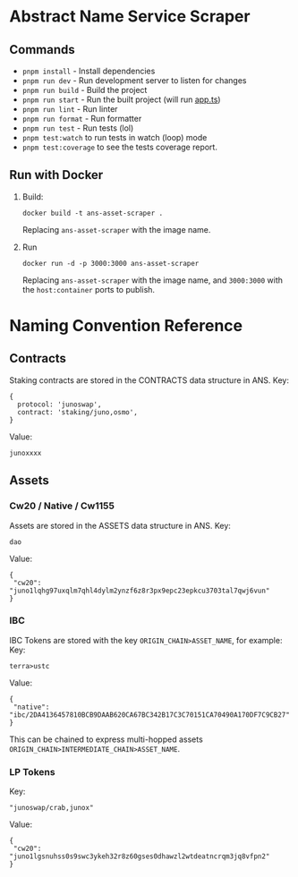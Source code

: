 # Abstract Name Service Scraper
## Commands
- `pnpm install` - Install dependencies
- `pnpm run dev` - Run development server to listen for changes
- `pnpm run build` - Build the project
- `pnpm run start` - Run the built project (will run [app.ts](./src/scrape.ts))
- `pnpm run lint` - Run linter
- `pnpm run format` - Run formatter
- `pnpm run test` - Run tests (lol)
- `pnpm test:watch` to run tests in watch (loop) mode
- `pnpm test:coverage` to see the tests coverage report.


## Run with Docker

1. Build:

    ```
    docker build -t ans-asset-scraper .
    ```

    Replacing `ans-asset-scraper` with the image name.

2. Run
    ```
    docker run -d -p 3000:3000 ans-asset-scraper
    ```
    Replacing `ans-asset-scraper` with the image name, and `3000:3000` with the `host:container` ports to publish.

# Naming Convention Reference

## Contracts
Staking contracts are stored in the CONTRACTS data structure in ANS. 
Key:
```
{
  protocol: 'junoswap',
  contract: 'staking/juno,osmo',
}
```
Value:
```
junoxxxx
```
## Assets
### Cw20 / Native / Cw1155
Assets are stored in the ASSETS data structure in ANS.
Key:
```
dao
```
Value:
```
{
 "cw20": "juno1lqhg97uxqlm7qhl4dylm2ynzf6z8r3px9epc23epkcu3703tal7qwj6vun"
}
```
### IBC
IBC Tokens are stored with the key `ORIGIN_CHAIN>ASSET_NAME`, for example:
Key:
```
terra>ustc
```
Value:
```
{
 "native": "ibc/2DA4136457810BCB9DAAB620CA67BC342B17C3C70151CA70490A170DF7C9CB27"
}
```

This can be chained to express multi-hopped assets `ORIGIN_CHAIN>INTERMEDIATE_CHAIN>ASSET_NAME`.

### LP Tokens
Key:
```
"junoswap/crab,junox"
```
Value: 
```
{
 "cw20": "juno1lgsnuhss0s9swc3ykeh32r8z60gses0dhawzl2wtdeatncrqm3jq8vfpn2"
}
```
